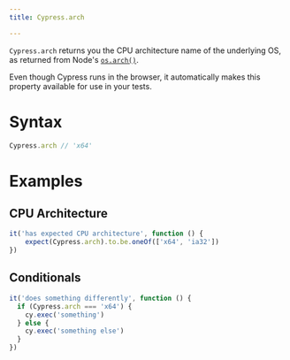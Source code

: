 ```yaml
---
title: Cypress.arch

---
```


`Cypress.arch` returns you the CPU architecture name of the underlying OS, as returned from Node's [`os.arch()`](https://nodejs.org/api/os.html#os_os_arch).

Even though Cypress runs in the browser, it automatically makes this property available for use in your tests.

# Syntax

```javascript
Cypress.arch // 'x64'
```

# Examples

## CPU Architecture

```javascript
it('has expected CPU architecture', function () {
    expect(Cypress.arch).to.be.oneOf(['x64', 'ia32'])
})
```

## Conditionals

```javascript
it('does something differently', function () {
  if (Cypress.arch === 'x64') {
    cy.exec('something')
  } else {
    cy.exec('something else')
  }
})
```
